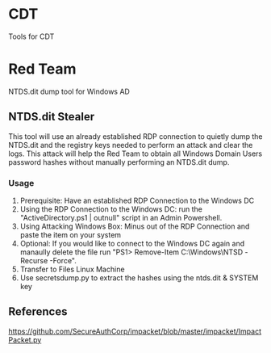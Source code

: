 # CDT
Tools for CDT

# Red Team
NTDS.dit dump tool for Windows AD

## NTDS.dit Stealer
This tool will use an already established RDP connection to quietly dump the NTDS.dit and the registry keys needed to perform an attack and clear the logs. This attack will help the Red Team to obtain all Windows Domain Users password hashes without manually performing an NTDS.dit dump. 

### Usage
1. Prerequisite: Have an established RDP Connection to the Windows DC
2. Using the RDP Connection to the Windows DC: run the "ActiveDirectory.ps1 | outnull" script in an Admin Powershell.
4. Using Attacking Windows Box: Minus out of the RDP Connection and paste the item on your system
5. Optional: If you would like to connect to the Windows DC again and manaully delete the file run "PS1> Remove-Item C:\Windows\NTSD -Recurse -Force".
6. Transfer to Files Linux Machine 
7. Use secretsdump.py to extract the hashes using the ntds.dit & SYSTEM key

## References
https://github.com/SecureAuthCorp/impacket/blob/master/impacket/ImpactPacket.py
